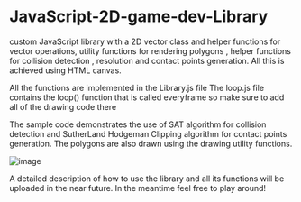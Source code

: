 # JavaScript-2D-game-dev-Library
custom JavaScript library with a 2D vector class and helper functions for vector operations, utility functions for  rendering polygons , helper functions for collision detection , resolution and contact points generation.
All this is achieved using HTML canvas.

All the functions are implemented in the Library.js file 
The loop.js file contains the loop() function that is called everyframe so make sure to add all of the drawing code there

The sample code demonstrates the use of SAT algorithm for collision detection and SutherLand Hodgeman Clipping algorithm for contact points generation.
The polygons are also drawn using the drawing utility functions.

![image](https://github.com/user-attachments/assets/49dacd6e-878f-4d44-9c01-8692deb8629a)

A detailed description of how to use the library and all its functions will be uploaded in the near future.
In the meantime feel free to play around!
